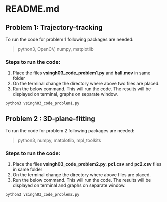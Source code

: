 # README.md


## Problem 1: Trajectory-tracking
To run the code for problem 1 following packages are needed: 
>python3,  OpenCV,  numpy, matplotlib

### Steps to run the code: 

1. Place the files **vsingh03_code_problem1.py** and **ball.mov** in same folder
2. On the terminal change the directory where above two files are placed. 
3. Run the below command. This will run the code. The results will be displayed on terminal, graphs on separate window.

`python3 vsingh03_code_problem1.py` 

## Problem 2 : 3D-plane-fitting
To run the code for problem 2 following packages are needed: 
>python3,  numpy, matplotlib, mpl_toolkits

### Steps to run the code: 

1. Place the files **vsingh03_code_problem2.py**, **pc1.csv** and **pc2.csv** files in same folder
2. On the terminal change the directory where above files are placed. 
3. Run the below command. This will run the code. The results will be displayed on terminal and graphs on separate window.

`python3 vsingh03_code_problem2.py` 
